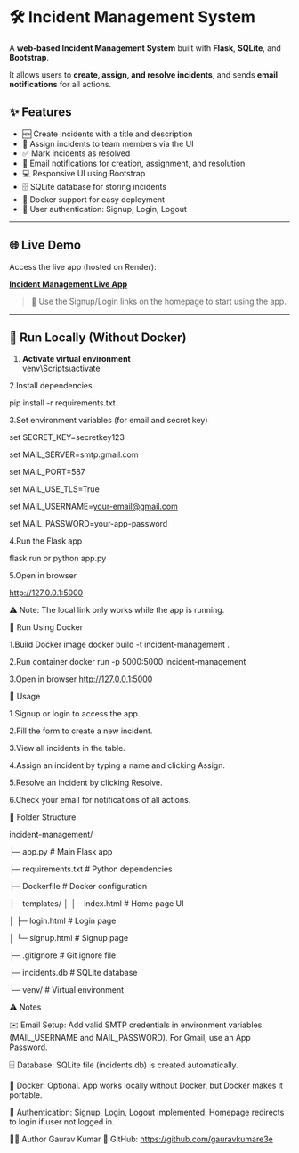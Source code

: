 # 🛠️ Incident Management System

A **web-based Incident Management System** built with **Flask**, **SQLite**, and **Bootstrap**.  

It allows users to **create, assign, and resolve incidents**, and sends **email notifications** for all actions.

## ✨ Features

- 🆕 Create incidents with a title and description  
- 👤 Assign incidents to team members via the UI  
- ✅ Mark incidents as resolved  
- 📧 Email notifications for creation, assignment, and resolution  
- 💻 Responsive UI using Bootstrap  
- 🗄️ SQLite database for storing incidents  
- 🐳 Docker support for easy deployment  
- 🔐 User authentication: Signup, Login, Logout  

---

## 🌐 Live Demo

Access the live app (hosted on Render):  

[**Incident Management Live App**](https://incident-management-yse8.onrender.com)  

> 🔑 Use the Signup/Login links on the homepage to start using the app.
---
## 🚀 Run Locally (Without Docker)

1. **Activate virtual environment**  
venv\Scripts\activate

2.Install dependencies

pip install -r requirements.txt

3.Set environment variables (for email and secret key)

set SECRET_KEY=secretkey123

set MAIL_SERVER=smtp.gmail.com

set MAIL_PORT=587

set MAIL_USE_TLS=True

set MAIL_USERNAME=your-email@gmail.com

set MAIL_PASSWORD=your-app-password

4.Run the Flask app

flask run
or
python app.py

5.Open in browser

http://127.0.0.1:5000

⚠️ Note: The local link only works while the app is running.

🐳 Run Using Docker

1.Build Docker image
docker build -t incident-management .

2.Run container
docker run -p 5000:5000 incident-management

3.Open in browser
http://127.0.0.1:5000

📝 Usage

1.Signup or login to access the app.

2.Fill the form to create a new incident.

3.View all incidents in the table.

4.Assign an incident by typing a name and clicking Assign.

5.Resolve an incident by clicking Resolve.

6.Check your email for notifications of all actions.

📂 Folder Structure

incident-management/

├─ app.py             # Main Flask app

├─ requirements.txt   # Python dependencies

├─ Dockerfile         # Docker configuration

├─ templates/
│  ├─ index.html      # Home page UI

│  ├─ login.html      # Login page

│  └─ signup.html     # Signup page

├─ .gitignore         # Git ignore file

├─ incidents.db       # SQLite database

└─ venv/              # Virtual environment

⚠️ Notes

✉️ Email Setup: Add valid SMTP credentials in environment variables (MAIL_USERNAME and MAIL_PASSWORD). For Gmail, use an App Password.

🗄️ Database: SQLite file (incidents.db) is created automatically.

🐳 Docker: Optional. App works locally without Docker, but Docker makes it portable.

🔑 Authentication: Signup, Login, Logout implemented. Homepage redirects to login if user not logged in.

👨‍💻 Author
Gaurav Kumar
🔗 GitHub: https://github.com/gauravkumare3e


